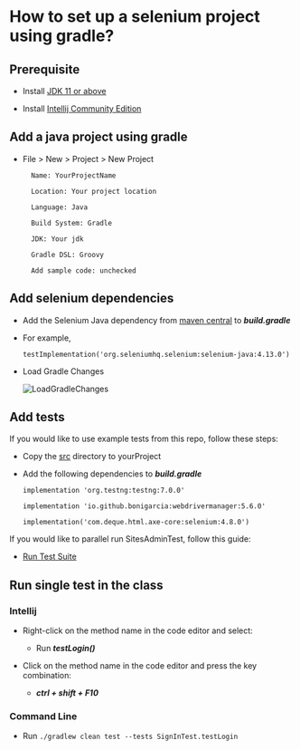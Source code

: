 # How to set up a selenium project using gradle?

## Prerequisite

- Install [JDK 11 or above](https://www.oracle.com/java/technologies/downloads/)

- Install [Intellij Community Edition](https://www.jetbrains.com/idea/download/#section=linux)

## Add a java project using gradle

- File > New > Project > New Project

        Name: YourProjectName
        
        Location: Your project location
        
        Language: Java
        
        Build System: Gradle
        
        JDK: Your jdk
        
        Gradle DSL: Groovy
        
        Add sample code: unchecked


## Add selenium dependencies

- Add the Selenium Java dependency from [maven central](https://mvnrepository.com/repos/central) to ***build.gradle***

- For example,

      testImplementation('org.seleniumhq.selenium:selenium-java:4.13.0')

- Load Gradle Changes

    ![LoadGradleChanges](https://user-images.githubusercontent.com/52661397/204166225-82c7f921-18f8-4f8e-b157-4e68773d25a1.png)

## Add tests

If you would like to use example tests from this repo, follow these steps:

- Copy the [src](src) directory to yourProject

- Add the following dependencies to ***build.gradle***

      implementation 'org.testng:testng:7.0.0'

      implementation 'io.github.bonigarcia:webdrivermanager:5.6.0'

      implementation('com.deque.html.axe-core:selenium:4.8.0')

If you would like to parallel run SitesAdminTest, follow this guide:

- [Run Test Suite](https://www.jetbrains.com/help/idea/testng.html#run-test-suite)

## Run single test in the class

### Intellij

- Right-click on the method name in the code editor and select:

  - Run ***testLogin()***

- Click on the method name in the code editor and press the key combination:

  - ***ctrl + shift + F10***

### Command Line

- Run  `./gradlew clean test --tests SignInTest.testLogin`
